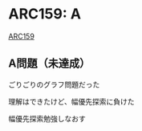 # ARC159: A
[ARC159](https://atcoder.jp/contests/arc159)


## A問題（未達成）
ごりごりのグラフ問題だった

理解はできたけど、幅優先探索に負けた

幅優先探索勉強しなおす
